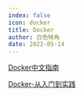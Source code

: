```yaml
---
index: false
icon: docker
title: Docker
author: 白色犄角
date: 2022-05-14
---
```



[Docker中文指南](https://github.com/widuu/chinese_docker/blob/master/SUMMARY.md)

[Docker-从入门到实践](https://yeasy.gitbook.io/docker_practice/)
